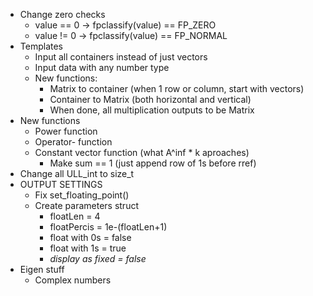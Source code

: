 - Change zero checks 
    - value == 0 -> fpclassify(value) == FP_ZERO
    - value != 0 -> fpclassify(value) == FP_NORMAL
- Templates
    - Input all containers instead of just vectors
    - Input data with any number type
    - New functions:
        - Matrix to container (when 1 row or column, start with vectors)
        - Container to Matrix (both horizontal and vertical)
        - When done, all multiplication outputs to be Matrix
- New functions
    - Power function
    - Operator- function
    - Constant vector function (what A^inf * k aproaches)
        - Make sum == 1 (just append row of 1s before rref)
- Change all ULL_int to size_t
- OUTPUT SETTINGS
    - Fix set_floating_point()
    - Create parameters struct
        - floatLen = 4
        - floatPercis = 1e-(floatLen+1)
        - float with 0s = false
        - float with 1s = true
        - *display as fixed = false*
- Eigen stuff
    - Complex numbers